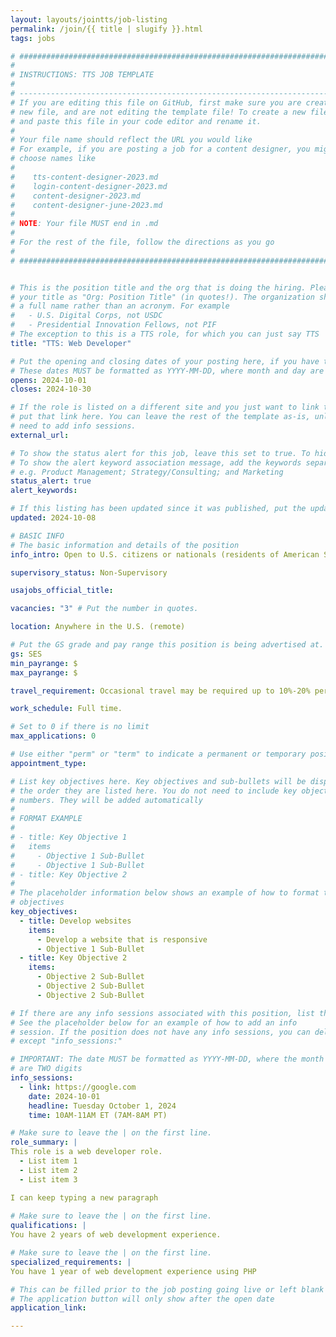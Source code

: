 ```yaml
---
layout: layouts/jointts/job-listing
permalink: /join/{{ title | slugify }}.html
tags: jobs

# ###############################################################################
#                                                                              #
# INSTRUCTIONS: TTS JOB TEMPLATE                                               #
#                                                                              #
# -----------------------------------------------------------------------------#
# If you are editing this file on GitHub, first make sure you are creating a   #
# new file, and are not editing the template file! To create a new file, copy  #
# and paste this file in your code editor and rename it.                       #
#                                                                              #
# Your file name should reflect the URL you would like                         #
# For example, if you are posting a job for a content designer, you might      #
# choose names like                                                            #
#                                                                              #
#    tts-content-designer-2023.md                                              #
#    login-content-designer-2023.md                                            #
#    content-designer-2023.md                                                  #
#    content-designer-june-2023.md                                             #
#                                                                              #
# NOTE: Your file MUST end in .md                                              #
#                                                                              #
# For the rest of the file, follow the directions as you go                    #
#                                                                              #
# ###############################################################################


# This is the position title and the org that is doing the hiring. Please format
# your title as "Org: Position Title" (in quotes!). The organization should be
# a full name rather than an acronym. For example
#   - U.S. Digital Corps, not USDC
#   - Presidential Innovation Fellows, not PIF
# The exception to this is a TTS role, for which you can just say TTS
title: "TTS: Web Developer"

# Put the opening and closing dates of your posting here, if you have them
# These dates MUST be formatted as YYYY-MM-DD, where month and day are 2-digits
opens: 2024-10-01
closes: 2024-10-30

# If the role is listed on a different site and you just want to link to it,
# put that link here. You can leave the rest of the template as-is, unless you 
# need to add info sessions.
external_url:

# To show the status alert for this job, leave this set to true. To hide it, change to false
# To show the alert keyword association message, add the keywords separated by a semi-colon
# e.g. Product Management; Strategy/Consulting; and Marketing
status_alert: true
alert_keywords:

# If this listing has been updated since it was published, put the updated date below in YYYY-MM-DD format.
updated: 2024-10-08

# BASIC INFO
# The basic information and details of the position
info_intro: Open to U.S. citizens or nationals (residents of American Samoa and Swains Island). Subject to background check. Full information is available on [USAJOBS](https://www.usajobs.gov/job/810717200).

supervisory_status: Non-Supervisory

usajobs_official_title: 

vacancies: "3" # Put the number in quotes.

location: Anywhere in the U.S. (remote)

# Put the GS grade and pay range this position is being advertised at. For SES positions, set the value of gs to SES.
gs: SES
min_payrange: $
max_payrange: $

travel_requirement: Occasional travel may be required up to 10%-20% per year.

work_schedule: Full time.

# Set to 0 if there is no limit
max_applications: 0

# Use either "perm" or "term" to indicate a permanent or temporary position 
appointment_type:

# List key objectives here. Key objectives and sub-bullets will be displayed in
# the order they are listed here. You do not need to include key objective
# numbers. They will be added automatically
#
# FORMAT EXAMPLE
# 
# - title: Key Objective 1
#   items 
#     - Objective 1 Sub-Bullet
#     - Objective 1 Sub-Bullet
# - title: Key Objective 2
#
# The placeholder information below shows an example of how to format the key
# objectives
key_objectives:
  - title: Develop websites
    items:
      - Develop a website that is responsive
      - Objective 1 Sub-Bullet
  - title: Key Objective 2
    items:
      - Objective 2 Sub-Bullet
      - Objective 2 Sub-Bullet
      - Objective 2 Sub-Bullet

# If there are any info sessions associated with this position, list them here
# See the placeholder below for an example of how to add an info
# session. If the position does not have any info sessions, you can delete everything
# except "info_sessions:"

# IMPORTANT: The date MUST be formatted as YYYY-MM-DD, where the month and day
# are TWO digits 
info_sessions:
  - link: https://google.com
    date: 2024-10-01
    headline: Tuesday October 1, 2024
    time: 10AM-11AM ET (7AM-8AM PT)

# Make sure to leave the | on the first line.
role_summary: |
This role is a web developer role.
  - List item 1
  - List item 2
  - List item 3

I can keep typing a new paragraph
  
# Make sure to leave the | on the first line.
qualifications: |
You have 2 years of web development experience.

# Make sure to leave the | on the first line.
specialized_requirements: |
You have 1 year of web development experience using PHP

# This can be filled prior to the job posting going live or left blank #
# The application button will only show after the open date            #
application_link:

---
```

